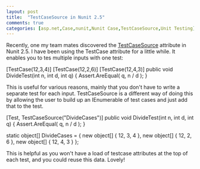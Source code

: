 ```yaml
---
layout: post
title:  "TestCaseSource in Nunit 2.5"
comments: true
categories: [asp.net,Case,nunit,Nunit Case,TestCaseSource,Unit Testing]
---
```


Recently, one my team mates discovered the [TestCaseSource](http://nunit.com/index.php?p=testCaseSource&amp;r=2.5.2) attribute in Nunit 2.5. I have been using the TestCase attribute for a little while. It enables you to tes multiple inputs with one test:

[TestCase(12,3,4)]
[TestCase(12,2,6)]
[TestCase(12,4,3)]
public void DivideTest(int n, int d, int q)
{
Assert.AreEqual( q, n / d );
}


This is useful for various reasons, mainly that you don't have to write a separate test for each input. TestCaseSource is a different way of doing this by allowing the user to build up an IEnumerable of test cases and just add that to the test.


[Test, TestCaseSource("DivideCases")]
public void DivideTest(int n, int d, int q)
{
Assert.AreEqual( q, n / d );
}

static object[] DivideCases =
{
new object[] { 12, 3, 4 },
new object[] { 12, 2, 6 },
new object[] { 12, 4, 3 } 
};


This is helpful as you won't have a load of testcase attributes at the top of each test, and you could reuse this data. Lovely!
